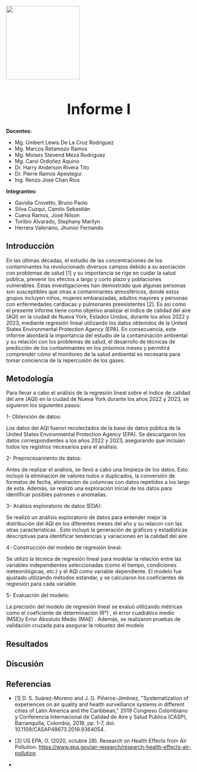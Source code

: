 <p align="left">
  <img src="https://seeklogo.com/images/U/u-cayetano-heredia-logo-CA435ADF8C-seeklogo.com.png" width="200">
  <h1 align="center">Informe I</h1>
  <style>
    h1{
      font-size: 40px;
    }
  </style>
</p>

<strong>Docentes:</strong>
- Mg. Umbert Lewis De La Cruz Rodriguez 
- Mg. Marcos Retamozo Ramos
- Mg. Moises Stevend Meza Rodriguez
- Mg. Carol Ordoñez Aquino
- Dr. Harry Anderson Rivera Tito  
- Dr. Pierre Ramos Apestegui 
- Ing. Renzo José Chan Ríos

<strong>Integrantes:</strong>
- Gavidia Crovetto, Bruno Paolo
- Silva Cuzqui, Camilo Sebastián
- Cueva Ramos, José Nilson
- Toribio Alvarado, Stephany Marilyn
- Herrera Valeriano, Jhunior Fernando 

## Introducción

En las últimas décadas, el estudio de las concentraciones de los contaminantes ha revolucionado diversos campos debido a su asociación con problemas de salud [1] y su importancia se rige en cuidar la salud pública, prevenir los efectos a largo y corto plazo y poblaciones vulnerables. Estas investigaciones han demostrado que algunas personas son susceptibles que otras a contaminantes atmosféricos, donde estos grupos incluyen niños, mujeres embarazadas, adultos mayores y personas con enfermedades cardíacas y pulmonares preexistentes [2]. Es así como el presente informe tiene como objetivo analizar el índice de calidad del aire (AQI) en la ciudad de Nueva York, Estados Unidos, durante los años 2022 y 2023, mediante regresión lineal utilizando los datos obtenidos de la United States Environmental Protection Agency (EPA). En consecuencia, este informe abordará la importancia del estudio de la contaminación ambiental y su relación con los problemas de salud, el desarrollo de técnicas de predicción de los contaminantes en los próximos meses y permitirá comprender cómo el monitoreo de la salud ambiental es necesaria para tomar conciencia de la repercusión de los gases.
 
## Metodología
Para llevar a cabo el análisis de la regresión lineal sobre el índice de calidad del aire (AQI) en la ciudad de Nueva York durante los años 2022 y 2023, se siguieron los siguientes pasos:

1- Obtención de datos:

Los datos del AQI fueron recolectados de la base de datos pública de la United States Environmental Protection Agency (EPA). Se descargaron los datos correspondientes a los años 2022 y 2023, asegurando que incluían todos los registros necesarios para el análisis.

2- Preprocesamiento de datos:

Antes de realizar el análisis, se llevó a cabo una limpieza de los datos. Esto incluyó la eliminación de valores nulos o duplicados, la conversión de formatos de fecha, eliminacion de columnas con datos repetidos a los largo de esta. Además, se realizó una exploración inicial de los datos para identificar posibles patrones o anomalías.

3- Análisis exploratorio de datos (EDA):

Se realizó un análisis exploratorio de datos para entender mejor la distribución del AQI en los diferentes meses del año  y su relacon con las otras caracteristicas . Esto incluyó la generación de gráficos y estadísticas descriptivas para identificar tendencias y variaciones en la calidad del aire .

4- Construcción del modelo de regresión lineal:

Se utilizó la técnica de regresión lineal para modelar la relación entre las variables independientes seleccionadas (como el tiempo, condiciones meteorológicas, etc.) y el AQI como variable dependiente. El modelo fue ajustado utilizando métodos estándar, y se calcularon los coeficientes de regresión para cada variable.

5- Evaluación del modelo:

La precisión del modelo de regresión lineal se evaluó utilizando métricas como el coeficiente de determinación (R²) , el error cuadrático medio (MSE)y Error Absoluto Medio (MAE) . Además, se realizaron pruebas de validación cruzada para asegurar la robustez del modelo
## Resultados 

## Discusión

## Referencias
- [1] D. S. Suárez-Moreno and J. G. Piñeros-Jiménez, "Systematization of experiences on air quality and health surveillance systems in different cities of Latin America and the Caribbean," 2019 Congreso Colombiano y Conferencia Internacional de Calidad de Aire y Salud Pública (CASP), Barranquilla, Colombia, 2019, pp. 1-7, doi: 10.1109/CASAP48673.2019.9364054.
  
- [2] US EPA, O. (2020, octubre 28). Research on Health Effects from Air Pollution. https://www.epa.gov/air-research/research-health-effects-air-pollution

- 
